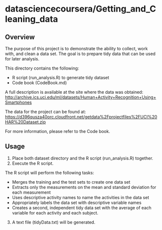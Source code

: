 datasciencecoursera/Getting_and_Cleaning_data
==============================================

Overview
---------------------
The purpose of this project is to demonstrate the ability to collect, work with, and clean a data set. 
The goal is to prepare tidy data that can be used for later analysis. 

This directory contains the following:
- R script (run_analysis.R) to generate tidy dataset
- Code book (CodeBook.md)

A full description is available at the site where the data was obtained: 
http://archive.ics.uci.edu/ml/datasets/Human+Activity+Recognition+Using+Smartphones 

The data for the project can be found at: 
https://d396qusza40orc.cloudfront.net/getdata%2Fprojectfiles%2FUCI%20HAR%20Dataset.zip

For more information, please refer to the Code book.

Usage
---------------------
1. Place both dataset directory and the R script (run_analysis.R) together.
2. Execute the R script.

The R script will perform the following tasks: 
- Merges the training and the test sets to create one data set
- Extracts only the measurements on the mean and standard deviation for each measurement
- Uses descriptive activity names to name the activities in the data set
- Appropriately labels the data set with descriptive variable names
- Creates a second, independent tidy data set with the average of each variable for each activity and each subject.

3. A text file (tidyData.txt) will be generated.

